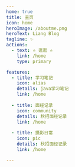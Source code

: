 ```yaml
---
home: true
title: 主页
icon: home
heroImage: /aboutme.png
heroText: Liang Blog
tagline: ✨
actions:
  - text: ⭐️ 逛逛 ⭐️
    link: /home
    type: primary

features:
  - title: 学习笔记
    icon: alias
    details: java学习笔记
    link: /home
    
  - title: 面经记录
    icon: community
    details: 秋招面经记录
    link: /home
    
  - title: 摄影日常
    icon: pic
    details: 秋招面经记录
    link: /home

---
```


